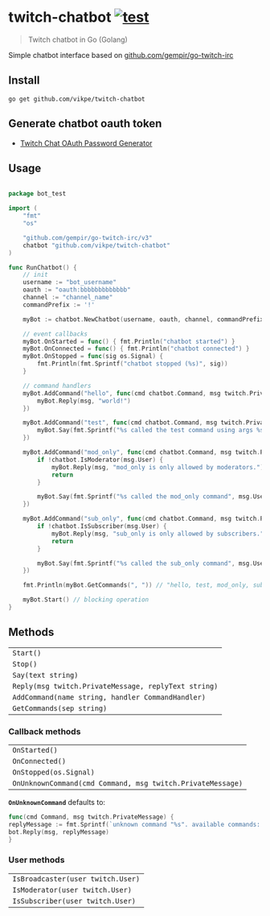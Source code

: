 # twitch-chatbot [![test](https://github.com/vikpe/twitch-chatbot/actions/workflows/test.yml/badge.svg)](https://github.com/vikpe/twitch-chatbot/actions/workflows/test.yml)

> Twitch chatbot in Go (Golang)

Simple chatbot interface based on [github.com/gempir/go-twitch-irc](https://github.com/gempir/go-twitch-irc)

## Install

```shell
go get github.com/vikpe/twitch-chatbot
```

## Generate chatbot oauth token

* [Twitch Chat OAuth Password Generator](https://twitchapps.com/tmi/)

## Usage

```go

package bot_test

import (
	"fmt"
	"os"

	"github.com/gempir/go-twitch-irc/v3"
	chatbot "github.com/vikpe/twitch-chatbot"
)

func RunChatbot() {
	// init
	username := "bot_username"
	oauth := "oauth:bbbbbbbbbbbbb"
	channel := "channel_name"
	commandPrefix := '!'

	myBot := chatbot.NewChatbot(username, oauth, channel, commandPrefix)

	// event callbacks
	myBot.OnStarted = func() { fmt.Println("chatbot started") }
	myBot.OnConnected = func() { fmt.Println("chatbot connected") }
	myBot.OnStopped = func(sig os.Signal) {
		fmt.Println(fmt.Sprintf("chatbot stopped (%s)", sig))
	}

	// command handlers
	myBot.AddCommand("hello", func(cmd chatbot.Command, msg twitch.PrivateMessage) {
		myBot.Reply(msg, "world!")
	})

	myBot.AddCommand("test", func(cmd chatbot.Command, msg twitch.PrivateMessage) {
		myBot.Say(fmt.Sprintf("%s called the test command using args %s", msg.User.Name, cmd.ArgsToString()))
	})

	myBot.AddCommand("mod_only", func(cmd chatbot.Command, msg twitch.PrivateMessage) {
		if !chatbot.IsModerator(msg.User) {
			myBot.Reply(msg, "mod_only is only allowed by moderators.")
			return
		}

		myBot.Say(fmt.Sprintf("%s called the mod_only command", msg.User.Name))
	})

	myBot.AddCommand("sub_only", func(cmd chatbot.Command, msg twitch.PrivateMessage) {
		if !chatbot.IsSubscriber(msg.User) {
			myBot.Reply(msg, "sub_only is only allowed by subscribers.")
			return
		}

		myBot.Say(fmt.Sprintf("%s called the sub_only command", msg.User.Name))
	})

	fmt.Println(myBot.GetCommands(", ")) // "hello, test, mod_only, sub_only"

	myBot.Start() // blocking operation
}
```

## Methods

|                                                      |
|------------------------------------------------------|
| `Start()`                                            |
| `Stop()`                                             |
| `Say(text string)`                                   |
| `Reply(msg twitch.PrivateMessage, replyText string)` |
| `AddCommand(name string, handler CommandHandler)`    |
| `GetCommands(sep string)`                            |

### Callback methods

|                                                            |
|------------------------------------------------------------|
| `OnStarted()`                                              |
| `OnConnected()`                                            |
| `OnStopped(os.Signal)`                                     |
| `OnUnknownCommand(cmd Command, msg twitch.PrivateMessage)` |

**`OnUnknownCommand`** defaults to:

```go
func(cmd Command, msg twitch.PrivateMessage) {
replyMessage := fmt.Sprintf(`unknown command "%s". available commands: %s`, cmd.Name, bot.GetCommands(", "))
bot.Reply(msg, replyMessage)
}
```

### User methods

|                                                      |
|------------------------------------------------------|
| `IsBroadcaster(user twitch.User)`                    |
| `IsModerator(user twitch.User)`                      |
| `IsSubscriber(user twitch.User)`                     |
